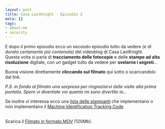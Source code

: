 ```yaml
--- 
layout: post
title: Casa LastKnight - Episodio 2
meta: {}
tags: 
- about-me
- security
---
```

E dopo il primo episodio ecco un secondo episodio tutto da vedere *(e di durata certamente più contenuta)* del videoblog di Casa LastKnight.  
Questa volta si parla di **tracciamento delle fotocopie** e delle **stampe ad alta risoluzione** digitale, con un gadget tutto da vedere per **svelarne i segreti**...  
  
Buona visione direttamente **cliccando sul filmato** qui sotto o scaricandolo dal link.  
  
*P.S. in fondo al filmato una sorpresa per ringraziarvi delle visite alla prima puntata. Spero vi divertiate voi quanto mi sono divertito io...*  
  
Se inoltre vi interessa ecco una [lista delle stampanti](http://www.eff.org/pages/list-printers-which-do-or-do-not-display-tracking-dots) che implementano o non implementano il [Machine Identification Tracking Code](http://www.eff.org/issues/printers)

<object type="application/x-shockwave-flash" width="535" height="438" data="http://www.vimeo.com/moogaloop.swf?clip_id=664475&amp;server=www.vimeo.com&amp;fullscreen=1&amp;show_title=1&amp;show_byline=1&amp;show_portrait=0&amp;color=00adef">	<param name="quality" value="best" />	<param name="allowfullscreen" value="true" />	<param name="scale" value="showAll" />	<param name="movie" value="http://www.vimeo.com/moogaloop.swf?clip_id=664475&amp;server=www.vimeo.com&amp;fullscreen=1&amp;show_title=1&amp;show_byline=1&amp;show_portrait=0&amp;color=00adef" /></object>
<br/>Scarica il <a href="http://www.vimeo.com/download/video:30980932">Filmato in formato MOV</a> (120Mb).
 
